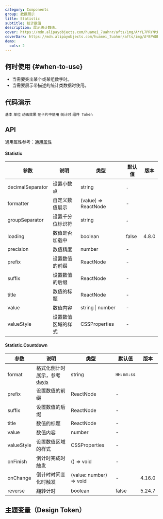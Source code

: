 ```yaml
---
category: Components
group: 数据展示
title: Statistic
subtitle: 统计数值
description: 展示统计数值。
cover: https://mdn.alipayobjects.com/huamei_7uahnr/afts/img/A*YL7PRYNtH-4AAAAAAAAAAAAADrJ8AQ/original
coverDark: https://mdn.alipayobjects.com/huamei_7uahnr/afts/img/A*BPWDRbSYxJ4AAAAAAAAAAAAADrJ8AQ/original
demo:
  cols: 2
---
```


## 何时使用 {#when-to-use}

- 当需要突出某个或某组数字时。
- 当需要展示带描述的统计类数据时使用。

## 代码演示

<!-- prettier-ignore -->
<code src="./demo/basic.tsx">基本</code>
<code src="./demo/unit.tsx">单位</code>
<code src="./demo/animated.tsx">动画效果</code>
<code src="./demo/card.tsx" background="grey">在卡片中使用</code>
<code src="./demo/countdown.tsx">倒计时</code>
<code src="./demo/component-token.tsx" debug>组件 Token</code>

## API

通用属性参考：[通用属性](/docs/react/common-props)

#### Statistic

| 参数             | 说明               | 类型                 | 默认值 | 版本  |
| ---------------- | ------------------ | -------------------- | ------ | ----- |
| decimalSeparator | 设置小数点         | string               | `.`    |       |
| formatter        | 自定义数值展示     | (value) => ReactNode | -      |       |
| groupSeparator   | 设置千分位标识符   | string               | `,`    |       |
| loading          | 数值是否加载中     | boolean              | false  | 4.8.0 |
| precision        | 数值精度           | number               | -      |       |
| prefix           | 设置数值的前缀     | ReactNode            | -      |       |
| suffix           | 设置数值的后缀     | ReactNode            | -      |       |
| title            | 数值的标题         | ReactNode            | -      |       |
| value            | 数值内容           | string \| number     | -      |       |
| valueStyle       | 设置数值区域的样式 | CSSProperties        | -      |       |

#### Statistic.Countdown

| 参数 | 说明 | 类型 | 默认值 | 版本 |
| --- | --- | --- | --- | --- |
| format | 格式化倒计时展示，参考 [dayjs](https://day.js.org/) | string | `HH:mm:ss` |  |
| prefix | 设置数值的前缀 | ReactNode | - |  |
| suffix | 设置数值的后缀 | ReactNode | - |  |
| title | 数值的标题 | ReactNode | - |  |
| value | 数值内容 | number | - |  |
| valueStyle | 设置数值区域的样式 | CSSProperties | - |  |
| onFinish | 倒计时完成时触发 | () => void | - |  |
| onChange | 倒计时时间变化时触发 | (value: number) => void | - | 4.16.0 |
| reverse | 翻转计时 | boolean | false | 5.24.7 |

## 主题变量（Design Token）

<ComponentTokenTable component="Statistic"></ComponentTokenTable>

